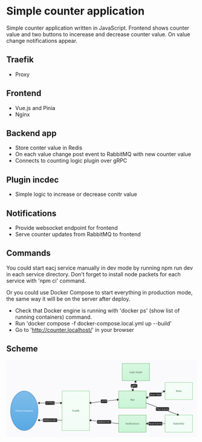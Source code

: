 # Simple counter application
Simple counter application written in JavaScript. Frontend shows counter value and two buttons to incerease and decrease counter value. On value change notifications appear.

## Traefik
- Proxy

## Frontend
- Vue.js and Pinia
- Nginx

## Backend app
- Store conter value in Redis
- On each value change post event to RabbitMQ with new counter value
- Connects to counting logic plugin over gRPC

## Plugin incdec
- Simple logic to increase or decrease conitr value

## Notifications
- Provide websocket endpoint for frontend
- Serve counter updates from RabbitMQ to frontend 

## Commands
You could start eacj service manually in dev mode by running npm run dev in each service directory. Don't forget to install node packets for each service with 'npm ci' command.

Or you could use Docker Compose to start everything in production mode, the same way it will be on the server after deploy.
- Check that Docker engine is running with 'docker ps' (show list of running containers) command.
- Run 'docker compose -f docker-compose.local.yml up --build'
- Go to 'http://counter.localhost/' in your browser


## Scheme
![Scheme](./counter.png)
